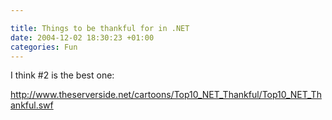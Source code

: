 ```yaml
---

title: Things to be thankful for in .NET
date: 2004-12-02 18:30:23 +01:00
categories: Fun
---
```

<P>I think #2 is the best one:</P>
<P><A href="http://www.theserverside.net/cartoons/Top10_NET_Thankful/Top10_NET_Thankful.swf">http://www.theserverside.net/cartoons/Top10_NET_Thankful/Top10_NET_Thankful.swf</A></P>
